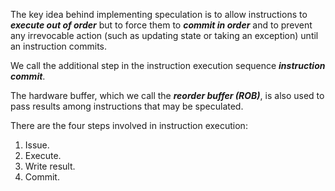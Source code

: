 The key idea behind implementing speculation is to allow instructions to ***execute out of order*** but to force them to ***commit in order*** and to prevent any irrevocable action (such as updating state or taking an exception) until an instruction commits. 
   
We call the additional step in the instruction execution sequence ***instruction commit***.
   
The hardware buffer, which we call the ***reorder buffer (ROB)***, is also used to pass results among instructions that may be speculated.

There are the four steps involved in instruction execution:
 1. Issue.
 2. Execute.
 3. Write result.
 4. Commit.

